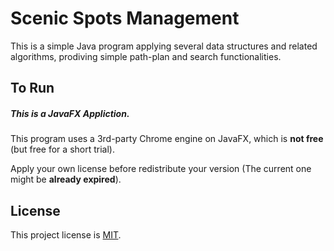# Scenic Spots Management
This is a simple Java program applying several data structures and related algorithms, prodiving simple path-plan and search functionalities.

## To Run ##
##### This is a JavaFX Appliction. 
This program uses a 3rd-party Chrome engine on JavaFX, which is **not free** (but free for a short trial).

Apply your own license before redistribute your version (The current one might be **already expired**).

## License ##
This project license is
[MIT](http://opensource.org/licenses/MIT).
